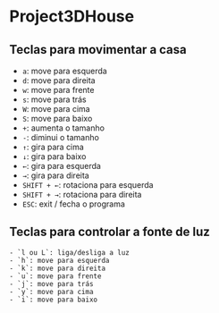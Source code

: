 # Project3DHouse

## Teclas para movimentar a casa

   - `a`: move para esquerda 
   - `d`: move para direita
   - `w`: move para frente
   - `s`: move para trás
   - `W`: move para cima
   - `S`: move para baixo
   - `+`: aumenta o tamanho
   - `-`: diminui o tamanho
   - `↑`: gira para cima
   - `↓`: gira para baixo
   - `←`: gira para esquerda
   - `→`: gira para direita
   - `SHIFT + ←`: rotaciona para esquerda
   - `SHIFT + →`: rotaciona para direita
   - `ESC`: exit / fecha o programa

## Teclas para controlar a fonte de luz
    
    - `l ou L`: liga/desliga a luz 
    - `h`: move para esquerda 
    - `k`: move para direita 
    - `u`: move para frente 
    - `j`: move para trás 
    - `y`: move para cima 
    - `i`: move para baixo 

